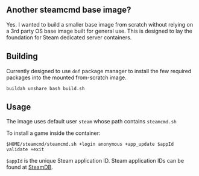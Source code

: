 ## Another steamcmd base image?
Yes. I wanted to build a smaller base image from scratch without relying on a 3rd party OS base image built for general use. This is designed to lay the foundation for Steam dedicated server containers.

## Building
Currently designed to use ```dnf``` package manager to install the few required packages into the mounted from-scratch image.
```
buildah unshare bash build.sh
```

## Usage
The image uses default user ```steam``` whose path contains ```steamcmd.sh```

To install a game inside the container:
```
$HOME/steamcmd/steamcmd.sh +login anonymous +app_update $appId validate +exit
```
```$appId``` is the unique Steam application ID.
Steam application IDs can be found at [SteamDB](https://steamdb.info/apps/).